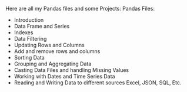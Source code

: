 Here are all my Pandas files and some Projects:
Pandas Files:  
- Introduction
- Data Frame and Series
- Indexes
- Data Filtering
- Updating Rows and Columns
- Add and remove rows and columns
- Sorting Data 
- Grouping and Aggregating Data 
- Casting Data Files and handling Missing Values
- Working with Dates and Time Series Data
- Reading and Writing Data to different sources Excel, JSON, SQL, Etc.
